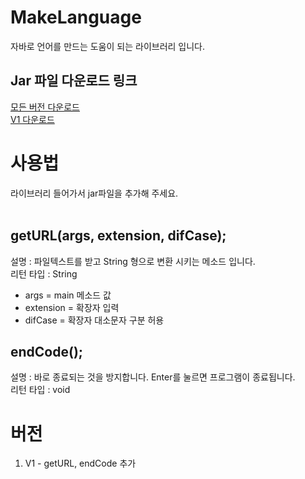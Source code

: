 # MakeLanguage
자바로 언어를 만드는 도움이 되는 라이브러리 입니다.</br>

## Jar 파일 다운로드 링크
[모든 버전 다운로드](https://downgit.evecalm.com/#/home?url=https://github.com/PersesTitan/MakeLanguage/tree/master/Jar)</br>
[V1 다운로드](https://downgit.evecalm.com/#/home?url=https://github.com/PersesTitan/MakeLanguage/tree/master/Jar/V1)</br>

# 사용법
라이브러리 들어가서 jar파일을 추가해 주세요.</br>
</br>

## getURL(args, extension, difCase);
설명 : 파일텍스트를 받고 String 형으로 변환 시키는 메소드 입니다.</br>
리턴 타입 : String </br>
  * args = main 메소드 값
  * extension = 확장자 입력
  * difCase = 확장자 대소문자 구분 허용

## endCode();
설명 : 바로 종료되는 것을 방지합니다. Enter를 눌르면 프로그램이 종료됩니다.</br>
리턴 타입 : void </br>

# 버전
  1. V1 - getURL, endCode 추가
